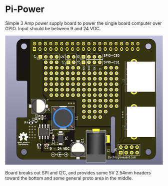 # Pi-Power

Simple 3 Amp power supply board to power the single board computer over GPIO.  Input should be between 9 and 24 VDC.

![Image](images/board.PNG "board")

Board breaks out SPI and I2C, and provides some 5V 2.54mm headers toward the bottom and some general proto area in the middle.
